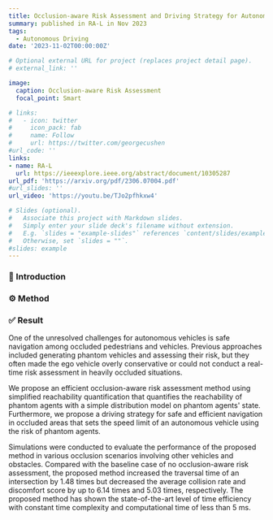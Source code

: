 ```yaml
---
title: Occlusion-aware Risk Assessment and Driving Strategy for Autonomous Vehicles Using Simplified Reachability Quantification
summary: published in RA-L in Nov 2023
tags:
  - Autonomous Driving
date: '2023-11-02T00:00:00Z'

# Optional external URL for project (replaces project detail page).
# external_link: ''

image:
  caption: Occlusion-aware Risk Assessment
  focal_point: Smart

# links:
#   - icon: twitter
#     icon_pack: fab
#     name: Follow
#     url: https://twitter.com/georgecushen
#url_code: ''
links:
- name: RA-L
  url: https://ieeexplore.ieee.org/abstract/document/10305287
url_pdf: 'https://arxiv.org/pdf/2306.07004.pdf'
#url_slides: ''
url_video: 'https://youtu.be/TJo2pfhkxw4'

# Slides (optional).
#   Associate this project with Markdown slides.
#   Simply enter your slide deck's filename without extension.
#   E.g. `slides = "example-slides"` references `content/slides/example-slides.md`.
#   Otherwise, set `slides = ""`.
#slides: example
---
```

### 🧾 Introduction
### ⚙️ Method
### ✅ Result

One of the unresolved challenges for autonomous vehicles is safe navigation among occluded pedestrians and vehicles. Previous approaches included generating phantom vehicles and assessing their risk, but they often made the ego vehicle overly conservative or could not conduct a real-time risk assessment in heavily occluded situations. 

We propose an efficient occlusion-aware risk assessment method using simplified reachability quantification that quantifies the reachability of phantom agents with a simple distribution model on phantom agents' state. Furthermore, we propose a driving strategy for safe and efficient navigation in occluded areas that sets the speed limit of an autonomous vehicle using the risk of phantom agents. 

Simulations were conducted to evaluate the performance of the proposed method in various occlusion scenarios involving other vehicles and obstacles. Compared with the baseline case of no occlusion-aware risk assessment, the proposed method increased the traversal time of an intersection by 1.48 times but decreased the average collision rate and discomfort score by up to 6.14 times and 5.03 times, respectively. The proposed method has shown the state-of-the-art level of time efficiency with constant time complexity and computational time of less than 5 ms.